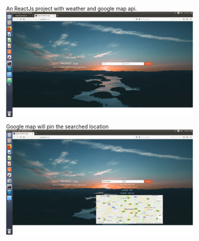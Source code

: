 An ReactJs project with weather and google map api.
![alt text](https://raw.githubusercontent.com/khpeng/projects/master/weather-app/Screenshot_page.png)

Google map will pin the searched location 
![alt text](https://raw.githubusercontent.com/khpeng/projects/master/weather-app/Screenshot_search.png)

